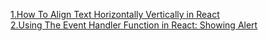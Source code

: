[1.How To Align Text Horizontally Vertically in React](https://swapnilg671.hashnode.dev/align-text-react)
<br/>
[2.Using The Event Handler Function in React: Showing Alert](https://swapnilg671.hashnode.dev/using-the-event-handler-function-in-react-showing-alert)
